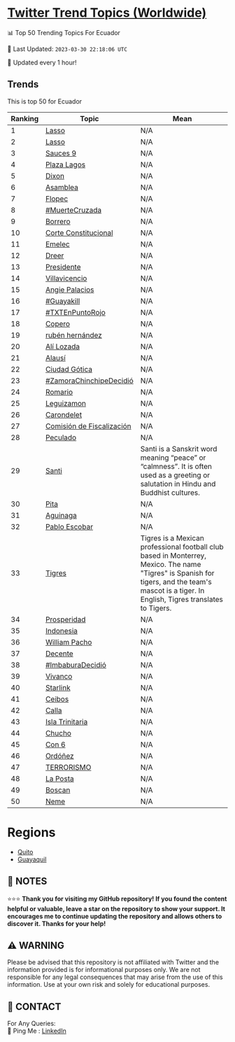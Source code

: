 [Twitter Trend Topics (Worldwide)](https://github.com/ErcinDedeoglu/Twitter-Trend-Topics)
==========


📊 Top 50 Trending Topics For Ecuador

📆 Last Updated: `2023-03-30 22:18:06 UTC`

🔧 Updated every 1 hour!


## Trends

This is top 50 for Ecuador

| Ranking | Topic | Mean |
| ------- | ------------ | ------------ |
| 1 | [Lasso](http://twitter.com/search?q=Lasso) | N/A |
| 2 | [Lasso](http://twitter.com/search?q=Lasso) | N/A |
| 3 | [Sauces 9](http://twitter.com/search?q=Sauces+9) | N/A |
| 4 | [Plaza Lagos](http://twitter.com/search?q=Plaza+Lagos) | N/A |
| 5 | [Dixon](http://twitter.com/search?q=Dixon) | N/A |
| 6 | [Asamblea](http://twitter.com/search?q=Asamblea) | N/A |
| 7 | [Flopec](http://twitter.com/search?q=Flopec) | N/A |
| 8 | [#MuerteCruzada](http://twitter.com/search?q=%23MuerteCruzada) | N/A |
| 9 | [Borrero](http://twitter.com/search?q=Borrero) | N/A |
| 10 | [Corte Constitucional](http://twitter.com/search?q=Corte+Constitucional) | N/A |
| 11 | [Emelec](http://twitter.com/search?q=Emelec) | N/A |
| 12 | [Dreer](http://twitter.com/search?q=Dreer) | N/A |
| 13 | [Presidente](http://twitter.com/search?q=Presidente) | N/A |
| 14 | [Villavicencio](http://twitter.com/search?q=Villavicencio) | N/A |
| 15 | [Angie Palacios](http://twitter.com/search?q=Angie+Palacios) | N/A |
| 16 | [#Guayakill](http://twitter.com/search?q=%23Guayakill) | N/A |
| 17 | [#TXTEnPuntoRojo](http://twitter.com/search?q=%23TXTEnPuntoRojo) | N/A |
| 18 | [Copero](http://twitter.com/search?q=Copero) | N/A |
| 19 | [rubén hernández](http://twitter.com/search?q=rub%c3%a9n+hern%c3%a1ndez) | N/A |
| 20 | [Alí Lozada](http://twitter.com/search?q=Al%c3%ad+Lozada) | N/A |
| 21 | [Alausí](http://twitter.com/search?q=Alaus%c3%ad) | N/A |
| 22 | [Ciudad Gótica](http://twitter.com/search?q=Ciudad+G%c3%b3tica) | N/A |
| 23 | [#ZamoraChinchipeDecidió](http://twitter.com/search?q=%23ZamoraChinchipeDecidi%c3%b3) | N/A |
| 24 | [Romario](http://twitter.com/search?q=Romario) | N/A |
| 25 | [Leguizamon](http://twitter.com/search?q=Leguizamon) | N/A |
| 26 | [Carondelet](http://twitter.com/search?q=Carondelet) | N/A |
| 27 | [Comisión de Fiscalización](http://twitter.com/search?q=Comisi%c3%b3n+de+Fiscalizaci%c3%b3n) | N/A |
| 28 | [Peculado](http://twitter.com/search?q=Peculado) | N/A |
| 29 | [Santi](http://twitter.com/search?q=Santi) | Santi is a Sanskrit word meaning “peace” or “calmness”. It is often used as a greeting or salutation in Hindu and Buddhist cultures. |
| 30 | [Pita](http://twitter.com/search?q=Pita) | N/A |
| 31 | [Aguinaga](http://twitter.com/search?q=Aguinaga) | N/A |
| 32 | [Pablo Escobar](http://twitter.com/search?q=Pablo+Escobar) | N/A |
| 33 | [Tigres](http://twitter.com/search?q=Tigres) | Tigres is a Mexican professional football club based in Monterrey, Mexico. The name "Tigres" is Spanish for tigers, and the team's mascot is a tiger. In English, Tigres translates to Tigers. |
| 34 | [Prosperidad](http://twitter.com/search?q=Prosperidad) | N/A |
| 35 | [Indonesia](http://twitter.com/search?q=Indonesia) | N/A |
| 36 | [William Pacho](http://twitter.com/search?q=William+Pacho) | N/A |
| 37 | [Decente](http://twitter.com/search?q=Decente) | N/A |
| 38 | [#ImbaburaDecidió](http://twitter.com/search?q=%23ImbaburaDecidi%c3%b3) | N/A |
| 39 | [Vivanco](http://twitter.com/search?q=Vivanco) | N/A |
| 40 | [Starlink](http://twitter.com/search?q=Starlink) | N/A |
| 41 | [Ceibos](http://twitter.com/search?q=Ceibos) | N/A |
| 42 | [Calla](http://twitter.com/search?q=Calla) | N/A |
| 43 | [Isla Trinitaria](http://twitter.com/search?q=Isla+Trinitaria) | N/A |
| 44 | [Chucho](http://twitter.com/search?q=Chucho) | N/A |
| 45 | [Con 6](http://twitter.com/search?q=Con+6) | N/A |
| 46 | [Ordóñez](http://twitter.com/search?q=Ord%c3%b3%c3%b1ez) | N/A |
| 47 | [TERRORISMO](http://twitter.com/search?q=TERRORISMO) | N/A |
| 48 | [La Posta](http://twitter.com/search?q=La+Posta) | N/A |
| 49 | [Boscan](http://twitter.com/search?q=Boscan) | N/A |
| 50 | [Neme](http://twitter.com/search?q=Neme) | N/A |



# Regions

* [Quito](</Ecuador/Quito.md>)
* [Guayaquil](</Ecuador/Guayaquil.md>)



## 📝 NOTES

⭐⭐⭐ **Thank you for visiting my GitHub repository! If you found the content helpful or valuable, leave a star on the repository to show your support. It encourages me to continue updating the repository and allows others to discover it. Thanks for your help!**


## ⚠️ WARNING

Please be advised that this repository is not affiliated with Twitter and the information provided is for informational purposes only. We are not responsible for any legal consequences that may arise from the use of this information. Use at your own risk and solely for educational purposes.


## 📨 CONTACT

 For Any Queries:  
            🏓 Ping Me : [LinkedIn](https://www.linkedin.com/in/ercindedeoglu/)
